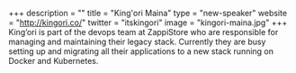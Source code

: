 +++
description = ""
title = "King'ori Maina"
type = "new-speaker"
website = "http://kingori.co/"
twitter = "itskingori"
image = "kingori-maina.jpg"
+++
Kingʼori is part of the devops team at ZappiStore who are responsible for managing and maintaining their legacy stack. Currently they are busy setting up and migrating all their applications to a new stack running on Docker and Kubernetes.